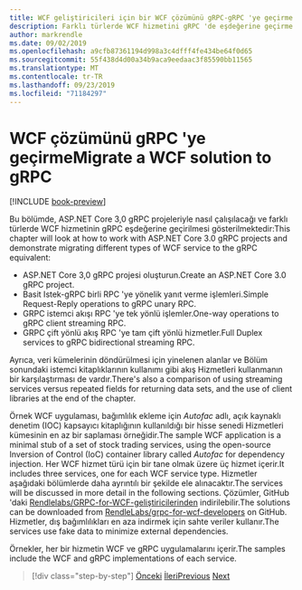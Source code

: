 ```yaml
---
title: WCF geliştiricileri için bir WCF çözümünü gRPC-gRPC 'ye geçirme
description: Farklı türlerde WCF hizmetini gRPC 'de eşdeğerine geçirme.
author: markrendle
ms.date: 09/02/2019
ms.openlocfilehash: a9cfb87361194d998a3c4dfff4fe434be64f0d65
ms.sourcegitcommit: 55f438d4d00a34b9aca9eedaac3f85590bb11565
ms.translationtype: MT
ms.contentlocale: tr-TR
ms.lasthandoff: 09/23/2019
ms.locfileid: "71184297"
---
```

# <a name="migrate-a-wcf-solution-to-grpc"></a><span data-ttu-id="cbd43-103">WCF çözümünü gRPC 'ye geçirme</span><span class="sxs-lookup"><span data-stu-id="cbd43-103">Migrate a WCF solution to gRPC</span></span>

[!INCLUDE [book-preview](../../../includes/book-preview.md)]

<span data-ttu-id="cbd43-104">Bu bölümde, ASP.NET Core 3,0 gRPC projeleriyle nasıl çalışılacağı ve farklı türlerde WCF hizmetinin gRPC eşdeğerine geçirilmesi gösterilmektedir:</span><span class="sxs-lookup"><span data-stu-id="cbd43-104">This chapter will look at how to work with ASP.NET Core 3.0 gRPC projects and demonstrate migrating different types of WCF service to the gRPC equivalent:</span></span>

- <span data-ttu-id="cbd43-105">ASP.NET Core 3,0 gRPC projesi oluşturun.</span><span class="sxs-lookup"><span data-stu-id="cbd43-105">Create an ASP.NET Core 3.0 gRPC project.</span></span>
- <span data-ttu-id="cbd43-106">Basit Istek-gRPC birli RPC 'ye yönelik yanıt verme işlemleri.</span><span class="sxs-lookup"><span data-stu-id="cbd43-106">Simple Request-Reply operations to gRPC unary RPC.</span></span>
- <span data-ttu-id="cbd43-107">GRPC istemci akışı RPC 'ye tek yönlü işlemler.</span><span class="sxs-lookup"><span data-stu-id="cbd43-107">One-way operations to gRPC client streaming RPC.</span></span>
- <span data-ttu-id="cbd43-108">GRPC çift yönlü akış RPC 'ye tam çift yönlü hizmetler.</span><span class="sxs-lookup"><span data-stu-id="cbd43-108">Full Duplex services to gRPC bidirectional streaming RPC.</span></span>

<span data-ttu-id="cbd43-109">Ayrıca, veri kümelerinin döndürülmesi için yinelenen alanlar ve Bölüm sonundaki istemci kitaplıklarının kullanımı gibi akış Hizmetleri kullanmanın bir karşılaştırması de vardır.</span><span class="sxs-lookup"><span data-stu-id="cbd43-109">There's also a comparison of using streaming services versus repeated fields for returning data sets, and the use of client libraries at the end of the chapter.</span></span>

<span data-ttu-id="cbd43-110">Örnek WCF uygulaması, bağımlılık ekleme için *Autofac* adlı, açık kaynaklı denetim (IOC) kapsayıcı kitaplığının kullanıldığı bir hisse senedi Hizmetleri kümesinin en az bir saplaması örneğidir.</span><span class="sxs-lookup"><span data-stu-id="cbd43-110">The sample WCF application is a minimal stub of a set of stock trading services, using the open-source Inversion of Control (IoC) container library called *Autofac* for dependency injection.</span></span> <span data-ttu-id="cbd43-111">Her WCF hizmet türü için bir tane olmak üzere üç hizmet içerir.</span><span class="sxs-lookup"><span data-stu-id="cbd43-111">It includes three services, one for each WCF service type.</span></span> <span data-ttu-id="cbd43-112">Hizmetler aşağıdaki bölümlerde daha ayrıntılı bir şekilde ele alınacaktır.</span><span class="sxs-lookup"><span data-stu-id="cbd43-112">The services will be discussed in more detail in the following sections.</span></span> <span data-ttu-id="cbd43-113">Çözümler, GitHub 'daki [Rendlelabs/GRPC-for-WCF-geliştiricilerinden](https://github.com/dotnet-architecture/grpc-for-wcf-developers) indirilebilir.</span><span class="sxs-lookup"><span data-stu-id="cbd43-113">The solutions can be downloaded from [RendleLabs/grpc-for-wcf-developers](https://github.com/dotnet-architecture/grpc-for-wcf-developers) on GitHub.</span></span> <span data-ttu-id="cbd43-114">Hizmetler, dış bağımlılıkları en aza indirmek için sahte veriler kullanır.</span><span class="sxs-lookup"><span data-stu-id="cbd43-114">The services use fake data to minimize external dependencies.</span></span>

<span data-ttu-id="cbd43-115">Örnekler, her bir hizmetin WCF ve gRPC uygulamalarını içerir.</span><span class="sxs-lookup"><span data-stu-id="cbd43-115">The samples include the WCF and gRPC implementations of each service.</span></span>

>[!div class="step-by-step"]
><span data-ttu-id="cbd43-116">[Önceki](ws-protocols.md)
>[İleri](create-project.md)</span><span class="sxs-lookup"><span data-stu-id="cbd43-116">[Previous](ws-protocols.md)
[Next](create-project.md)</span></span>

